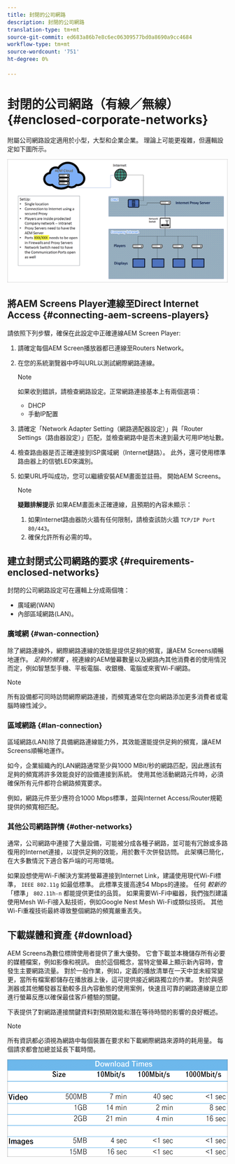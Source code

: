 ```yaml
---
title: 封閉的公司網路
description: 封閉的公司網路
translation-type: tm+mt
source-git-commit: ed683a86b7e8c6ec06309577bd0a8690a9cc4684
workflow-type: tm+mt
source-wordcount: '751'
ht-degree: 0%

---
```



# 封閉的公司網路（有線／無線） {#enclosed-corporate-networks}

附屬公司網路設定適用於小型，大型和企業企業。 理論上可能更複雜，但邏輯設定如下圖所示。

![](/help/using/assets/enclosed-network-1.png)


## 將AEM Screens Player連線至Direct Internet Access {#connecting-aem-screens-players}

請依照下列步驟，確保在此設定中正確連線AEM Screen Player:

1. 請確定每個AEM Screen播放器都已連線至Routers Network。
1. 在您的系統瀏覽器中呼叫URL以測試網際網路連線。

   >[!NOTE]
   >如果收到錯誤，請檢查網路設定。正常網路連接基本上有兩個選項：
   >* DHCP
   >* 手動IP配置


1. 請確定「Network Adapter Setting（網路適配器設定）」與「Router Settings（路由器設定）」匹配，並檢查網路中是否未達到最大可用IP地址數。

1. 檢查路由器是否正確連接到ISP廣域網（Internet鏈路）。 此外，還可使用標準路由器上的信號LED來識別。
1. 如果URL呼叫成功，您可以繼續安裝AEM畫面並註冊。 開始AEM Screens。

   >[!NOTE]
   >**疑難排解提示**
   >如果AEM畫面未正確連線，且預期的內容未顯示：
   >
   >1. 如果Internet路由器防火牆有任何限制，請檢查該防火牆 `TCP/IP Port 80/443`。
   >1. 確保允許所有必需的埠。


## 建立封閉式公司網路的要求 {#requirements-enclosed-networks}

封閉的公司網路設定可在邏輯上分成兩個塊：

* 廣域網(WAN)
* 內部區域網路(LAN)。

### 廣域網 {#wan-connection}

除了網路連線外，網際網路連線的效能是提供足夠的頻寬，讓AEM Screens順暢地運作。
*足夠的頻寬* ，視連線的AEM螢幕數量以及網路內其他消費者的使用情況而定，例如智慧型手機、平板電腦、收銀機、電腦或來賓Wi-Fi網路。

>[!NOTE]
>所有設備都可同時訪問網際網路連接，而頻寬通常在您向網路添加更多消費者或電腦時線性減少。

### 區域網路 {#lan-connection}

區域網路(LAN)除了具備網路連線能力外，其效能還能提供足夠的頻寬，讓AEM Screens順暢地運作。

如今，企業組織內的LAN網路通常至少與1000 MBit/秒的網路匹配，因此應該有足夠的頻寬將許多效能良好的設備連接到系統。 使用其他活動網路元件時，必須確保所有元件都符合網路頻寬要求。

例如，網路元件至少應符合1000 Mbps標準，並與Internet Access/Router規範提供的頻寬相匹配。

### 其他公司網路詳情 {#other-networks}

通常，公司網路中連接了大量設備，可能被分成各種子網路，並可能有冗餘或多路復用的Internet連接，以提供足夠的效能，用於數千次併發訪問。
此架構已簡化，在大多數情況下適合客戶端的可用環境。

如果設想使用Wi-Fi解決方案將螢幕連接到Internet Link，建議使用現代Wi-Fi標準， `IEEE 802.11g` 如最低標準。 此標準支援高達54 Mbps的連接。 任何 *較新的* 「標準」 `802.11h-n` 都能提供更佳的品質。 如果需要Wi-Fi中繼器，我們強烈建議使用Mesh Wi-Fi接入點技術，例如Google Nest Mesh Wi-Fi或類似技術。
其他Wi-Fi重複技術最終導致整個網路的頻寬嚴重丟失。

## 下載媒體和資產 {#download}

AEM Screens為數位標牌使用者提供了重大優勢。 它會下載並本機儲存所有必要的媒體檔案，例如影像和視訊。 由於這個概念，當特定螢幕上顯示新內容時，會發生主要網路流量。
對於一般作業，例如，定義的播放清單在一天中並未經常變更，當所有檔案都儲存在播放器上後，這可提供接近網路獨立的作業。 對於與感測器或其他觸發器互動較多且內容動態的使用案例，快速且可靠的網路連線是立即進行螢幕反應以確保最佳客戶體驗的關鍵。

下表提供了對網路連接關鍵資料對預期效能和潛在等待時間的影響的良好概述。

>[!NOTE]
>所有資訊都必須視為網路中每個裝置在要求和下載網際網路來源時的耗用量。 每個請求都會加總並延長下載時間。

![](/help/using/assets/enclosed-network-download.png)